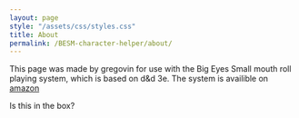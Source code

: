 ```yaml
---
layout: page
style: "/assets/css/styles.css"
title: About
permalink: /BESM-character-helper/about/
---
```


This page was made by gregovin for use with the Big Eyes Small mouth roll playing system, which is based on d&d 3e.
The system is availible on  <a href="https://www.amazon.com/BESM-D20-Mark-C-MacKinnon/dp/1894525922">amazon</a>

<div class="box">
Is this in the box?

</div>